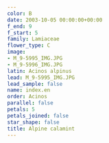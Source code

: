 ```yaml
---
color: B
date: 2003-10-05 00:00:00+00:00
f_end: 9
f_start: 5
family: Lamiaceae
flower_type: C
image:
- M_9-5995_IMG.JPG
- M_9-5996_IMG.JPG
latin: Acinos alpinus
lead: M_9-5995_IMG.JPG
lead_sample: false
name: index.en
order: Acinos
parallel: false
petals: 5
petals_joined: false
star_shape: false
title: Alpine calamint
---
```

